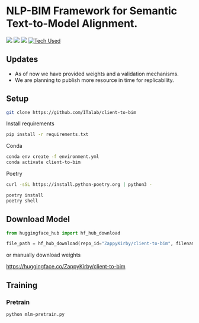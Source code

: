 # NLP-BIM Framework for Semantic Text-to-Model Alignment.

![](https://img.shields.io/badge/-HuggingFace-FDEE21?style=for-the-badge&logo=HuggingFace&logoColor=black)
![](https://img.shields.io/badge/PyTorch-EE4C2C?style=for-the-badge&logo=pytorch&logoColor=white)
![](https://img.shields.io/badge/Weights_&_Biases-FFBE00?style=for-the-badge&logo=WeightsAndBiases&logoColor=white)
[![Tech Used](https://skillicons.dev/icons?i=py,docker,windows,linux,collab)](https://skillicons.dev)

## Updates

- As of now we have provided weights and a validation mechanisms.
- We are planning to publish more resource in time for replicability.

## Setup

```sh
git clone https://github.com/ITalab/client-to-bim
```

Install requirements

```sh
pip install -r requirements.txt
```

Conda

```sh
conda env create -f environment.yml
conda activate client-to-bim
```

Poetry

```sh
curl -sSL https://install.python-poetry.org | python3 -
```

```sh
poetry install
poetry shell
```

## Download Model

```python
from huggingface_hub import hf_hub_download

file_path = hf_hub_download(repo_id="ZappyKirby/client-to-bim", filename="model.safetensors")

```

or manually download weights

https://huggingface.co/ZappyKirby/client-to-bim

## Training

### Pretrain

```sh
python mlm-pretrain.py
```
